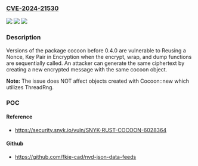 ### [CVE-2024-21530](https://cve.mitre.org/cgi-bin/cvename.cgi?name=CVE-2024-21530)
![](https://img.shields.io/static/v1?label=Product&message=cocoon&color=blue)
![](https://img.shields.io/static/v1?label=Version&message=0%3C%200.4.0%20&color=brighgreen)
![](https://img.shields.io/static/v1?label=Vulnerability&message=Reusing%20a%20Nonce%2C%20Key%20Pair%20in%20Encryption&color=brighgreen)

### Description

Versions of the package cocoon before 0.4.0 are vulnerable to Reusing a Nonce, Key Pair in Encryption when the encrypt, wrap, and dump functions are sequentially called. An attacker can generate the same ciphertext by creating a new encrypted message with the same cocoon object.**Note:**The issue does NOT affect objects created with Cocoon::new which utilizes ThreadRng.

### POC

#### Reference
- https://security.snyk.io/vuln/SNYK-RUST-COCOON-6028364

#### Github
- https://github.com/fkie-cad/nvd-json-data-feeds

